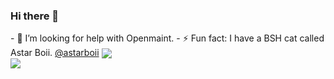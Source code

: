 ### Hi there 👋

<!--
**amyleena95/amyleena95** is a ✨ _special_ ✨ repository because its `README.md` (this file) appears on your GitHub profile.
-->
<div class='row'>
   <div>
      - 🤔 I’m looking for help with Openmaint.
      - ⚡ Fun fact: I have a BSH cat called Astar Boii. <a href="https://www.instagram.com/astarboii/">@astarboii</a>
      <a href="https://github.com/anuraghazra/github-readme-stats">
         <img align="center" src="https://github-readme-stats.vercel.app/api?username=amyleena95&count_private=true&show_icons=true&theme=dracula&include_all_commits=true"/>
      </a>
   </div>
   <div>
      <a href="https://github.com/anuraghazra/github-readme-stats">
         <img align="center" src="https://github-readme-stats.vercel.app/api/top-langs/?username=amyleena95&theme=dracula"/>
      </a>
   </div>
</div>


